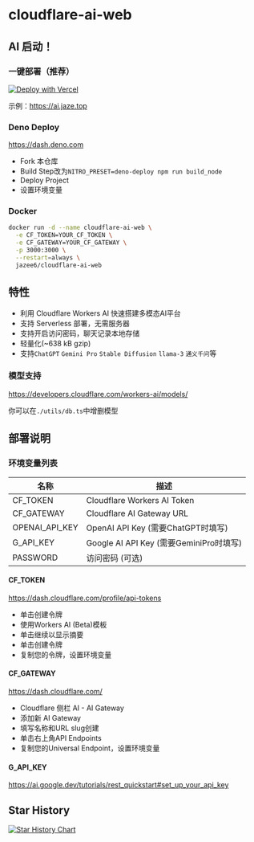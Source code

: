 # cloudflare-ai-web

## AI 启动！

### 一键部署（推荐）

[![Deploy with Vercel](https://vercel.com/button)](https://vercel.com/new/clone?repository-url=https%3A%2F%2Fgithub.com%2FJazee6%2Fcloudflare-ai-web&env=CF_TOKEN,CF_GATEWAY&envDescription=%E7%8E%AF%E5%A2%83%E5%8F%98%E9%87%8F%E4%BF%A1%E6%81%AF%E8%AF%B7%E6%9F%A5%E7%9C%8B&envLink=https%3A%2F%2Fgithub.com%2FJazee6%2Fcloudflare-ai-web)

示例：https://ai.jaze.top

### Deno Deploy

https://dash.deno.com

- Fork 本仓库
- Build Step改为`NITRO_PRESET=deno-deploy npm run build_node`
- Deploy Project
- 设置环境变量

### Docker

```bash
docker run -d --name cloudflare-ai-web \
  -e CF_TOKEN=YOUR_CF_TOKEN \
  -e CF_GATEWAY=YOUR_CF_GATEWAY \
  -p 3000:3000 \
  --restart=always \
  jazee6/cloudflare-ai-web
```

## 特性

- 利用 Cloudflare Workers AI 快速搭建多模态AI平台
- 支持 Serverless 部署，无需服务器
- 支持开启访问密码，聊天记录本地存储
- 轻量化(~638 kB gzip)
- 支持`ChatGPT` `Gemini Pro` `Stable Diffusion` `llama-3` `通义千问`等

### 模型支持

https://developers.cloudflare.com/workers-ai/models/

你可以在`./utils/db.ts`中增删模型

## 部署说明

### 环境变量列表

| 名称             | 描述                                 | 
|----------------|------------------------------------|
| CF_TOKEN       | Cloudflare Workers AI Token        |  
| CF_GATEWAY     | Cloudflare AI Gateway URL          |    
| OPENAI_API_KEY | OpenAI API Key (需要ChatGPT时填写)      |     
| G_API_KEY      | Google AI API Key (需要GeminiPro时填写) |
| PASSWORD       | 访问密码 (可选)                          |   

#### CF_TOKEN

https://dash.cloudflare.com/profile/api-tokens

- 单击创建令牌
- 使用Workers AI (Beta)模板
- 单击继续以显示摘要
- 单击创建令牌
- 复制您的令牌，设置环境变量

#### CF_GATEWAY

https://dash.cloudflare.com/

- Cloudflare 侧栏 AI - AI Gateway
- 添加新 AI Gateway
- 填写名称和URL slug创建
- 单击右上角API Endpoints
- 复制您的Universal Endpoint，设置环境变量

#### G_API_KEY

https://ai.google.dev/tutorials/rest_quickstart#set_up_your_api_key

## Star History

[![Star History Chart](https://api.star-history.com/svg?repos=Jazee6/cloudflare-ai-web&type=Date)](https://star-history.com/#Jazee6/cloudflare-ai-web&Date)
